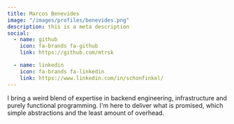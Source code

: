 ```yaml
---
title: Marcos Benevides
image: "/images/profiles/benevides.png"
description: this is a meta description
social:
  - name: github
    icon: fa-brands fa-github
    link: https://github.com/mtrsk

  - name: linkedin
    icon: fa-brands fa-linkedin
    link: https://www.linkedin.com/in/schonfinkel/
---
```


I bring a weird blend of expertise in backend engineering, infrastructure and purely functional programming. I'm here to deliver what is promised, which simple abstractions and the least amount of overhead.
